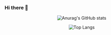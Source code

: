### Hi there 👋

<div align="center"  width="100%">

<div width="50%">
  
![Anurag's GitHub stats](https://github-readme-stats.vercel.app/api?username=heejeong13&show_icons=true&theme=radical)

</div>
<div width="50%">
  
![Top Langs](https://github-readme-stats.vercel.app/api/top-langs/?username=heejeong13&layout=compact)

</div>
</div>

<br/>  
<!--
**heejeong13/heejeong13** is a ✨ _special_ ✨ repository because its `README.md` (this file) appears on your GitHub profile.

Here are some ideas to get you started:

- 🔭 I’m currently working on ...
- 🌱 I’m currently learning ...
- 👯 I’m looking to collaborate on ...
- 🤔 I’m looking for help with ...
- 💬 Ask me about ...
- 📫 How to reach me: ...
- 😄 Pronouns: ...
- ⚡ Fun fact: ...
-->
